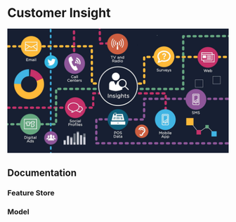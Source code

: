 # Customer Insight

![CustomerInsight](asset/Consumer-Insights.jpg)

## Documentation

### Feature Store

### Model